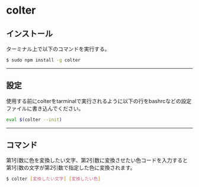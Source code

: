 # colter

## インストール
ターミナル上で以下のコマンドを実行する。

```bash
$ sudo npm install -g colter
```
---
## 設定
使用する前にcolterをtarminalで実行されるように以下の行をbashrcなどの設定ファイルに書き込んでください。
```bash
eval $(colter --init)
```
---
## コマンド
第1引数に色を変換したい文字、第2引数に変換させたい色コードを入力すると第1引数の文字が第2引数で指定した色に変換されます。
```bash
$ colter [変換したい文字] [変換したい色]
```
